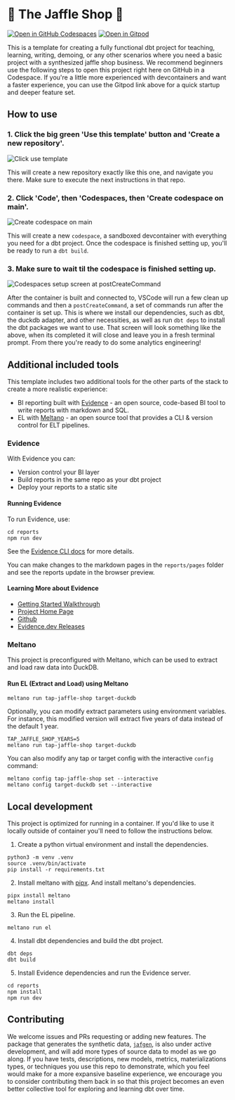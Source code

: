 # 🥪 The Jaffle Shop 🦘
[![Open in GitHub Codespaces](https://github.com/codespaces/badge.svg)](https://codespaces.new/dbt-labs/jaffle-shop-template?quickstart=1)
[![Open in Gitpod](https://gitpod.io/button/open-in-gitpod.svg)](https://gitpod.io/#https://github.com/dbt-labs/jaffle-shop-template)

This is a template for creating a fully functional dbt project for teaching, learning, writing, demoing, or any other scenarios where you need a basic project with a synthesized jaffle shop business. We recommend beginners use the following steps to open this project right here on GitHub in a Codespace. If you're a little more experienced with devcontainers and want a faster experience, you can use the Gitpod link above for a quick startup and deeper feature set.

## How to use

### 1. Click the big green 'Use this template' button and 'Create a new repository'.

![Click use template](.github/static/use-template.gif)

This will create a new repository exactly like this one, and navigate you there. Make sure to execute the next instructions in that repo.

### 2. Click 'Code', then 'Codespaces, then 'Create codespace on main'.

![Create codespace on main](.github/static/open-codespace.gif)

This will create a new `codespace`, a sandboxed devcontainer with everything you need for a dbt project. Once the codespace is finished setting up, you'll be ready to run a `dbt build`.

### 3. Make sure to wait til the codespace is finished setting up.

![Codespaces setup screen at postCreateCommand](.github/static/codespaces-setup-screen.png)

After the container is built and connected to, VSCode will run a few clean up commands and then a `postCreateCommand`, a set of commands run after the container is set up. This is where we install our dependencies, such as dbt, the duckdb adapter, and other necessities, as well as run `dbt deps` to install the dbt packages we want to use. That screen will look something like the above, when its completed it will close and leave you in a fresh terminal prompt. From there you're ready to do some analytics engineering!

## Additional included tools

This template includes two additional tools for the other parts of the stack to create a more realistic experience:

- BI reporting built with [Evidence](https://evidence.dev) - an open source, code-based BI tool to write reports with markdown and SQL.
- EL with [Meltano](https://meltano.com/) - an open source tool that provides a CLI & version control for ELT pipelines.

### Evidence

With Evidence you can:

- Version control your BI layer
- Build reports in the same repo as your dbt project
- Deploy your reports to a static site

#### Running Evidence

To run Evidence, use:

```shell
cd reports
npm run dev
```

See the [Evidence CLI docs](https://docs.evidence.dev/cli) for more details.

You can make changes to the markdown pages in the `reports/pages` folder and see the reports update in the browser preview.

#### Learning More about Evidence

- [Getting Started Walkthrough](https://docs.evidence.dev/getting-started/install-evidence)
- [Project Home Page](https://www.evidence.dev)
- [Github](https://github.com/evidence-dev/evidence)
- [Evidence.dev Releases](https://github.com/evidence-dev/evidence/releases)

### Meltano

This project is preconfigured with Meltano, which can be used to extract and load raw data into DuckDB.

#### Run EL (Extract and Load) using Meltano

```console
meltano run tap-jaffle-shop target-duckdb
```

Optionally, you can modify extract parameters using environment variables. For instance, this modified version will extract five years of data instead of the default 1 year.

```console
TAP_JAFFLE_SHOP_YEARS=5
meltano run tap-jaffle-shop target-duckdb
```

You can also modify any tap or target config with the interactive `config` command:

```console
meltano config tap-jaffle-shop set --interactive
meltano config target-duckdb set --interactive
```

## Local development

This project is optimized for running in a container. If you'd like to use it locally outside of container you'll need to follow the instructions below.

1. Create a python virtual environment and install the dependencies.

```console
python3 -m venv .venv
source .venv/bin/activate
pip install -r requirements.txt
```

2. Install meltano with [pipx](https://pypa.github.io/pipx/installation/). And install meltano's dependencies.

```console
pipx install meltano
meltano install
```

3. Run the EL pipeline.

```console
meltano run el
```

4. Install dbt dependencies and build the dbt project.

```console
dbt deps
dbt build
```

5. Install Evidence dependencies and run the Evidence server.

```console
cd reports
npm install
npm run dev
```

## Contributing

We welcome issues and PRs requesting or adding new features. The package that generates the synthetic data, [`jafgen`](https://pypi.org/project/jafgen/), is also under active development, and will add more types of source data to model as we go along. If you have tests, descriptions, new models, metrics, materializations types, or techniques you use this repo to demonstrate, which you feel would make for a more expansive baseline experience, we encourage you to consider contributing them back in so that this project becomes an even better collective tool for exploring and learning dbt over time.
